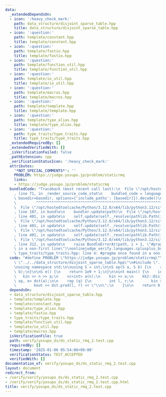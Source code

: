 ```yaml
---
data:
  _extendedDependsOn:
  - icon: ':heavy_check_mark:'
    path: data_structure/disjoint_sparse_table.hpp
    title: data_structure/disjoint_sparse_table.hpp
  - icon: ':question:'
    path: template/constant.hpp
    title: template/constant.hpp
  - icon: ':question:'
    path: template/fastio.hpp
    title: template/fastio.hpp
  - icon: ':question:'
    path: template/function_util.hpp
    title: template/function_util.hpp
  - icon: ':question:'
    path: template/io_util.hpp
    title: template/io_util.hpp
  - icon: ':question:'
    path: template/macros.hpp
    title: template/macros.hpp
  - icon: ':question:'
    path: template/template.hpp
    title: template/template.hpp
  - icon: ':question:'
    path: template/type_alias.hpp
    title: template/type_alias.hpp
  - icon: ':question:'
    path: type_traits/type_traits.hpp
    title: type_traits/type_traits.hpp
  _extendedRequiredBy: []
  _extendedVerifiedWith: []
  _isVerificationFailed: false
  _pathExtension: cpp
  _verificationStatusIcon: ':heavy_check_mark:'
  attributes:
    '*NOT_SPECIAL_COMMENTS*': ''
    PROBLEM: https://judge.yosupo.jp/problem/staticrmq
    links:
    - https://judge.yosupo.jp/problem/staticrmq
  bundledCode: "Traceback (most recent call last):\n  File \"/opt/hostedtoolcache/Python/3.12.0/x64/lib/python3.12/site-packages/onlinejudge_verify/documentation/build.py\"\
    , line 71, in _render_source_code_stat\n    bundled_code = language.bundle(stat.path,\
    \ basedir=basedir, options={'include_paths': [basedir]}).decode()\n          \
    \         ^^^^^^^^^^^^^^^^^^^^^^^^^^^^^^^^^^^^^^^^^^^^^^^^^^^^^^^^^^^^^^^^^^^^^^^^^^^^^^^^^\n\
    \  File \"/opt/hostedtoolcache/Python/3.12.0/x64/lib/python3.12/site-packages/onlinejudge_verify/languages/cplusplus.py\"\
    , line 187, in bundle\n    bundler.update(path)\n  File \"/opt/hostedtoolcache/Python/3.12.0/x64/lib/python3.12/site-packages/onlinejudge_verify/languages/cplusplus_bundle.py\"\
    , line 401, in update\n    self.update(self._resolve(pathlib.Path(included), included_from=path))\n\
    \  File \"/opt/hostedtoolcache/Python/3.12.0/x64/lib/python3.12/site-packages/onlinejudge_verify/languages/cplusplus_bundle.py\"\
    , line 401, in update\n    self.update(self._resolve(pathlib.Path(included), included_from=path))\n\
    \  File \"/opt/hostedtoolcache/Python/3.12.0/x64/lib/python3.12/site-packages/onlinejudge_verify/languages/cplusplus_bundle.py\"\
    , line 401, in update\n    self.update(self._resolve(pathlib.Path(included), included_from=path))\n\
    \  File \"/opt/hostedtoolcache/Python/3.12.0/x64/lib/python3.12/site-packages/onlinejudge_verify/languages/cplusplus_bundle.py\"\
    , line 312, in update\n    raise BundleErrorAt(path, i + 1, \"#pragma once found\
    \ in a non-first line\")\nonlinejudge_verify.languages.cplusplus_bundle.BundleErrorAt:\
    \ type_traits/type_traits.hpp: line 4: #pragma once found in a non-first line\n"
  code: "#define PROBLEM \"https://judge.yosupo.jp/problem/staticrmq\"\n\n#include\
    \ \"../../data_structure/disjoint_sparse_table.hpp\"\n#include \"../../template/template.hpp\"\
    \nusing namespace std;\n\nusing S = int;\n\nS op(S a, S b) {\n    return min(a,\
    \ b);\n}\n\nS e() {\n    return 1e9 + 1;\n}\n\nint main() {\n    int n, q;\n \
    \   kin >> n >> q;\n    vc<int> a(n);\n    kin >> a;\n    kk2::DisjointSparseTable<S,\
    \ op, e> dst(a);\n\n    rep (q) {\n        int l, r;\n        kin >> l >> r;\n\
    \        kout << dst.prod(l, r) << \"\\n\";\n    }\n\n    return 0;\n}\n"
  dependsOn:
  - data_structure/disjoint_sparse_table.hpp
  - template/template.hpp
  - template/constant.hpp
  - template/type_alias.hpp
  - template/fastio.hpp
  - type_traits/type_traits.hpp
  - template/function_util.hpp
  - template/io_util.hpp
  - template/macros.hpp
  isVerificationFile: true
  path: verify/yosupo_ds/ds_static_rmq_2.test.cpp
  requiredBy: []
  timestamp: '2025-01-06 05:54:06+09:00'
  verificationStatus: TEST_ACCEPTED
  verifiedWith: []
documentation_of: verify/yosupo_ds/ds_static_rmq_2.test.cpp
layout: document
redirect_from:
- /verify/verify/yosupo_ds/ds_static_rmq_2.test.cpp
- /verify/verify/yosupo_ds/ds_static_rmq_2.test.cpp.html
title: verify/yosupo_ds/ds_static_rmq_2.test.cpp
---
```

